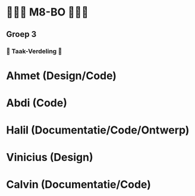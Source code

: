 # 📝📝📝 M8-BO 📝📝📝


 ## Groep 3

### 📝 Taak-Verdeling 📝
# Ahmet (Design/Code)
# Abdi (Code)
# Halil (Documentatie/Code/Ontwerp)
# Vinicius (Design)
# Calvin (Documentatie/Code)



